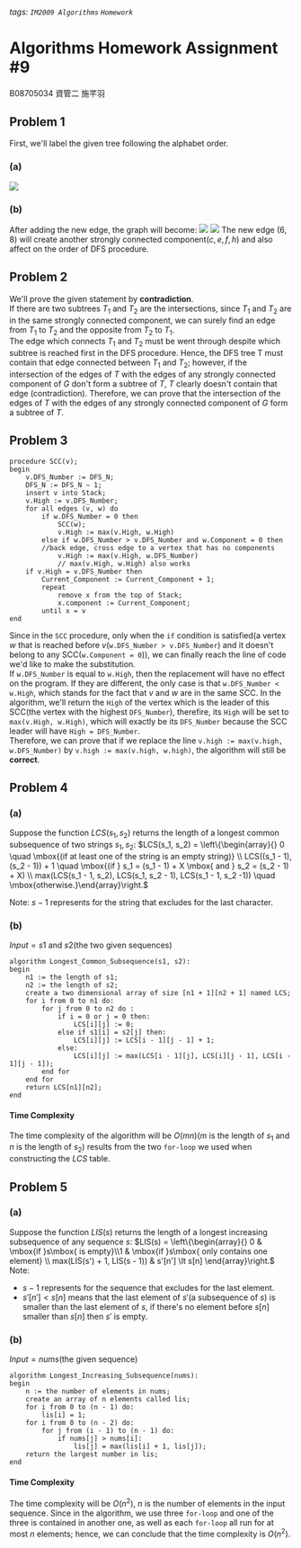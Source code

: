 ###### tags: `IM2009 Algorithms` `Homework`
# Algorithms Homework Assignment #9
B08705034 資管二 施芊羽
## Problem 1
First, we'll label the given tree following the alphabet order. 
### (a)
![](https://i.imgur.com/LsIGtr4.png)

### (b)
After adding the new edge, the graph will become: 
![](https://i.imgur.com/w6hlO2S.png)
![](https://i.imgur.com/UPzl2iW.png)
The new edge $(6,8)$ will create another strongly connected component$(c, e, f, h)$ and also affect on the order of DFS procedure. 


## Problem 2
We'll prove the given statement by **contradiction**.  
If there are two subtrees $T_1$ and $T_2$ are the intersections, since $T_1$ and $T_2$ are in the same strongly connected component, we can surely find an edge from $T_1$ to $T_2$ and the opposite from $T_2$ to $T_1$.  
The edge which connects $T_1$ and $T_2$ must be went through despite which subtree is reached first in the DFS procedure. Hence, the DFS tree T must contain that edge connected between $T_1$ and $T_2$; however, if the intersection of the edges of $T$ with the edges of any strongly connected component of $G$ don't form a subtree of $T$, $T$ clearly doesn't contain that edge (contradiction). Therefore, we can prove that the intersection of the edges of $T$ with the edges of any strongly connected component of $G$ form a subtree of $T$.  


## Problem 3
```cpp=
procedure SCC(v);
begin
    v.DFS_Number := DFS_N;
    DFS_N := DFS_N − 1;
    insert v into Stack;
    v.High := v.DFS_Number;
    for all edges (v, w) do
        if w.DFS_Number = 0 then
            SCC(w);
            v.High := max(v.High, w.High)
        else if w.DFS_Number > v.DFS_Number and w.Component = 0 then 
        //back edge, cross edge to a vertex that has no components
            v.High := max(v.High, w.DFS_Number)
            // max(v.High, w.High) also works
    if v.High = v.DFS_Number then
        Current_Component := Current_Component + 1;
        repeat
            remove x from the top of Stack;
            x.component := Current_Component;
        until x = v
end
```
Since in the `SCC` procedure, only when the `if` condition is satisfied(a vertex $w$ that is reached before $v$(`w.DFS_Number > v.DFS_Number`) and it doesn't belong to any SCC(`w.Component = 0`)), we can finally reach the line of code we'd like to make the substitution.  
If `w.DFS_Number` is equal to `w.High`, then the replacement will have no effect on the program. If they are different, the only case is that `w.DFS_Number < w.High`, which stands for the fact that $v$ and $w$ are in the same SCC. In the algorithm, we'll return the `High` of the vertex which is the leader of this SCC(the vertex with the highest `DFS_Number`), therefire, its `High` will be set to `max(v.High, w.High)`, which will exactly be its `DFS_Number` because the SCC leader will have `High = DFS_Number`.  
Therefore, we can prove that if we replace the line `v.high := max(v.high, w.DFS_Number)` by `v.high := max(v.high, w.high)`, the algorithm will still be **correct**. 


## Problem 4
### (a)
Suppose the function $LCS(s_1, s_2)$ returns the length of a longest common subsequence of two strings $s_1, s_2$: $LCS(s_1, s_2) =  \left\{\begin{array}{} 0 \quad \mbox{(if at least one of the string is an empty string)} \\ LCS((s_1 - 1), (s_2 - 1)) + 1 \quad \mbox{(if } s_1 = (s_1 - 1) + X \mbox{ and } s_2 = (s_2 - 1) + X) \\ max(LCS(s_1 - 1, s_2), LCS(s_1, s_2 - 1), LCS(s_1 - 1, s_2 -1)) \quad \mbox{otherwise.}\end{array}\right.$

Note: $s - 1$ represents for the string that excludes for the last character.

### (b)
$Input = s1 \text{ and } s2(\text{the two given sequences})$
```cpp=
algorithm Longest_Common_Subsequence(s1, s2):
begin
    n1 := the length of s1;
    n2 := the length of s2;
    create a two dimensional array of size [n1 + 1][n2 + 1] named LCS;
    for i from 0 to n1 do:
        for j from 0 to n2 do :
            if i = 0 or j = 0 then:
                LCS[i][j] := 0;
            else if s1[i] = s2[j] then:
                LCS[i][j] := LCS[i - 1][j - 1] + 1;
            else:
                LCS[i][j] := max(LCS[i - 1][j], LCS[i][j - 1], LCS[i - 1][j - 1]);
        end for
    end for
    return LCS[n1][n2];
end
```
#### Time Complexity
The time complexity of the algorithm will be $O(mn)$($m$ is the length of $s_1$ and $n$ is the length of $s_2$) results from the two `for-loop` we used when constructing the $LCS$ table.


## Problem 5
### (a)
Suppose the function $LIS(s)$ returns the length of a longest increasing subsequence of any sequence $s$: $LIS(s) = \left\{\begin{array}{} 0 &  \mbox{if }s\mbox{ is empty}\\1 & \mbox{if }s\mbox{ only contains one element} \\ max(LIS(s') + 1, LIS(s - 1)) & s'[n'] \lt s[n] \end{array}\right.$  
Note: 
* $s - 1$ represents for the sequence that excludes for the last element.
* $s'[n'] \lt s[n]$ means that the last element of $s'$(a subsequence of $s$) is smaller than the last element of $s$, if there's no element before $s[n]$ smaller than $s[n]$ then $s'$ is empty.
### (b)
$Input = nums(\text{the given sequence})$
```cpp=
algorithm Longest_Increasing_Subsequence(nums):
begin
    n := the number of elements in nums;
    create an array of n elements called lis;
    for i from 0 to (n - 1) do:
        lis[i] = 1;
    for i from 0 to (n - 2) do:
        for j from (i - 1) to (n - 1) do:
            if nums[j] > nums[i]:
                lis[j] = max(lis[i] + 1, lis[j]);
    return the largest number in lis;
end
```
#### Time Complexity
The time complexity will be $O(n^2)$, $n$ is the number of elements in the input sequence. Since in the algorithm, we use three `for-loop` and one of the three is contained in another one, as well as each `for-loop` all run for at most $n$ elements; hence, we can conclude that the time complexity is $O(n^2)$.
